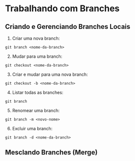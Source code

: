 # Trabalhando com Branches
## Criando e Gerenciando Branches Locais
1. Criar uma nova branch:
```shell
git branch <nome-da-branch>
```

2. Mudar para uma branch:
```shell
git checkout <nome-da-branch>
```

3. Criar e mudar para uma nova branch:
```shell
git checkout -b <nome-da-branch>
```

4. Listar todas as branches:
```shell
git branch
```

5. Renomear uma branch:
```shell
git branch -m <novo-nome>
```

6. Excluir uma branch:
```shell
git branch -d <nome-da-branch>
```

## Mesclando Branches (Merge)